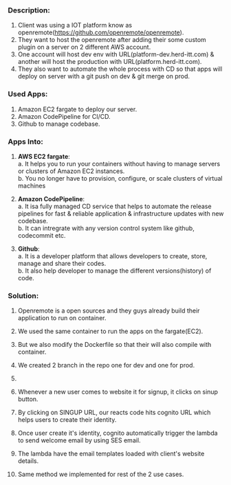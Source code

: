 ### Description:
1. Client was using a IOT platform know as openremote(https://github.com/openremote/openremote). <br/>
2. They want to host the openremote after adding their some custom plugin on a server on 2 different AWS account. <br/>
3. One account will host dev env with URL(platform-dev.herd-itt.com) & another will host the production with URL(platform.herd-itt.com). <br/>
4. They also want to automate the whole process with CD so that apps will deploy on server with a git push on dev & git merge on prod. <br/>

### Used Apps:
1. Amazon EC2 fargate to deploy our server. <br/>
2. Amazon CodePipeline for CI/CD. <br/>
3. Github to manage codebase. <br/>

### Apps Into:
1. **AWS EC2 fargate**: <br/>
                    a. It helps you to run your containers without having to manage servers or clusters of Amazon EC2 instances. <br/>
                    b. You no longer have to provision, configure, or scale clusters of virtual machines <br/>

2. **Amazon CodePipeline**: <br/>
                     a. It isa  fully managed CD service that helps to automate the release pipelines for fast & reliable application & infrastructure updates with new codebase. <br/>
                     b. It can intregrate with any version control system like github, codecommit etc. <br/>

3. **Github**: <br/>
                    a. It is a developer platform that allows developers to create, store, manage and share their codes. <br/>
                    b. It also help developer to manage the different versions(history) of code. <br/>

### Solution:
1. Openremote is a open sources and they guys already build their application to run on container.
2. We used the same container to run the apps on the fargate(EC2).
3. But we also modify the Dockerfile so that their will also compile with container. 
4. We created 2 branch in the repo one for dev and one for prod.
5. 

3. Whenever a new user comes to website it for signup, it clicks on sinup button.
4. By clicking on  SINGUP URL, our reacts code hits cognito URL which helps users to create their identity.
5. Once user create it's identity, cognito automatically trigger the lambda to send welcome email by using SES email.
6. The lambda have the email templates loaded with client's website details.
7. Same method we implemented for rest of the 2 use cases.
